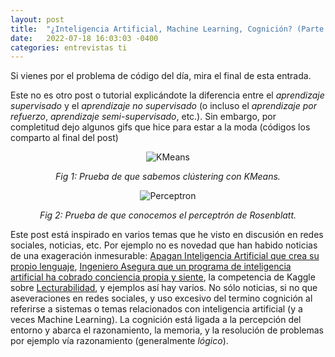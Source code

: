 ```yaml
---
layout: post
title:  "¿Inteligencia Artificial, Machine Learning, Cognición? (Parte 1)"
date:   2022-07-18 16:03:03 -0400
categories: entrevistas ti
---
```


Si vienes por el problema de código del día, mira el final de esta entrada.

Este no es otro post o tutorial explicándote la diferencia entre el _aprendizaje supervisado_ y el _aprendizaje no supervisado_ (o incluso el _aprendizaje por refuerzo_, _aprendizaje semi-supervisado_, etc.). Sin embargo, por completitud dejo algunos gifs que hice para estar a la moda (códigos los comparto al final del post)

<div align="center">

![KMeans](https://gist.github.com/dpalmasan/103d61ae06cfd3e7dee7888b391c1792/raw/f7992ee51231cbd3804f6a93b37c7653d8e1d167/animacion-kmeans.gif)

_Fig 1: Prueba de que sabemos clústering con KMeans._

</div>

<div align="center">

![Perceptron](https://gist.github.com/dpalmasan/103d61ae06cfd3e7dee7888b391c1792/raw/97b53f4923473514c94c2cd1860a23b297b05b43/animacion-perceptron.gif)

_Fig 2: Prueba de que conocemos el perceptrón de Rosenblatt._

</div>

Este post está inspirado en varios temas que he visto en discusión en redes sociales, noticias, etc. Por ejemplo no es novedad que han habido noticias de una exageración inmesurable: [Apagan Inteligencia Artificial que crea su propio lenguaje](https://www.eleconomista.net/tendencias/Facebook-tuvo-que-apagar-inteligencia-artificial-que-desarrollo-su-idioma-20200512-0017.html), [Ingeniero Asegura que un programa de inteligencia artificial ha cobrado conciencia propia y siente](https://www.bbc.com/mundo/noticias-61787944), la competencia de Kaggle sobre [Lecturabilidad](https://www.kaggle.com/c/commonlitreadabilityprize), y ejemplos así hay varios. No sólo noticias, si no que aseveraciones en redes sociales, y uso excesivo del termino cognición al referirse a sistemas o temas relacionados con inteligencia artificial (y a veces Machine Learning). La cognición está ligada a la percepción del entorno y abarca el razonamiento, la memoria, y la resolución de problemas por ejemplo vía razonamiento (generalmente *lógico*).